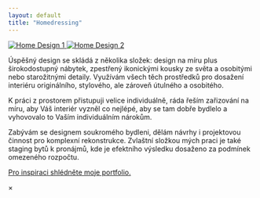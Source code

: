 ```yaml
---
layout: default
title: "Homedressing"
---
```


<div class="home-content">
    <div class="carousel-container">
        <div class="carousel">
            <a href="#" class="lightbox-trigger">
                <img src="{{ '/assets/images/image1.png' | relative_url }}" alt="Home Design 1" class="active">
            </a>
            <a href="#" class="lightbox-trigger">
                <img src="{{ '/assets/images/image2.png' | relative_url }}" alt="Home Design 2">
            </a>
        </div>
    </div>
    <div class="home-text">
<p>Úspěšný design se skládá z několika složek: design na míru plus širokodostupný nábytek, zpestřený ikonickými kousky ze světa a osobitými nebo starožitnými detaily. Využívám všech těch prostředků pro dosažení interiéru originálního, stylového, ale zároveň útulného a osobitého.</p>

<p>K práci z prostorem přistupuji velice individuálně, ráda řeším zařizování na míru, aby Váš interiér vyzněl co nejlépé, aby se tam dobře bydlelo a vyhovovalo to Vaším individuálním nárokům.</p>

<p>Zabývám se designem soukromého bydleni, dělám návrhy i projektovou činnost pro komplexní rekonstrukce. Zvlaštní složkou mých praci je také staging bytů k pronájmů, kde je efektního výsledku dosaženo za podmínek omezeného rozpočtu.</p>
        <p><a href="/portfolio/">Pro inspiraci shlédněte moje portfolio.</a></p>
    </div>
</div>
<div id="lightbox">
    <span class="close">&times;</span>
    <img id="lightbox-img" src="" alt="">
</div>
<script>
    document.addEventListener("DOMContentLoaded", function () {
        const lightbox = document.getElementById("lightbox");
        const lightboxImg = document.getElementById("lightbox-img");
        const closeBtn = document.querySelector(".close");

        document.querySelectorAll(".lightbox-trigger img").forEach(img => {
            img.addEventListener("click", function (event) {
                event.preventDefault();
                lightboxImg.src = this.src;
                lightbox.classList.add("show");
            });
        });

        closeBtn.addEventListener("click", function () {
            lightbox.classList.remove("show");
        });

        lightbox.addEventListener("click", function (event) {
            if (event.target === lightbox) {
                lightbox.classList.remove("show");
            }
        });
    });
</script>
